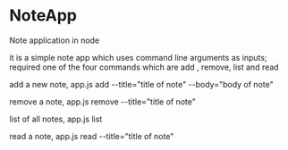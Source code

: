 # NoteApp
Note application in node

it is a simple note app which uses command line arguments as inputs; 
required one of the four commands which are add , remove, list and read

add a new note, 
app.js add --title="title of note" --body="body of note"

remove a note,
app.js remove --title="title of note"

list of all notes,
app.js list

read a note,
app.js read --title="title of note"

